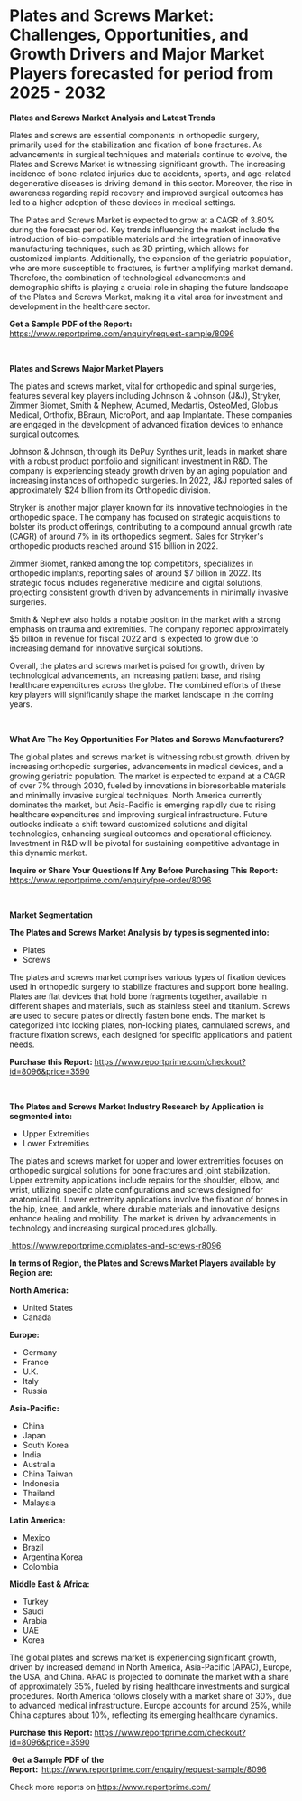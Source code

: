 <p><h1>Plates and Screws Market: Challenges, Opportunities, and Growth Drivers and Major Market Players forecasted for period from 2025 - 2032</h1></p><p><strong>Plates and Screws Market Analysis and Latest Trends</strong></p>
<p><p>Plates and screws are essential components in orthopedic surgery, primarily used for the stabilization and fixation of bone fractures. As advancements in surgical techniques and materials continue to evolve, the Plates and Screws Market is witnessing significant growth. The increasing incidence of bone-related injuries due to accidents, sports, and age-related degenerative diseases is driving demand in this sector. Moreover, the rise in awareness regarding rapid recovery and improved surgical outcomes has led to a higher adoption of these devices in medical settings.</p><p>The Plates and Screws Market is expected to grow at a CAGR of 3.80% during the forecast period. Key trends influencing the market include the introduction of bio-compatible materials and the integration of innovative manufacturing techniques, such as 3D printing, which allows for customized implants. Additionally, the expansion of the geriatric population, who are more susceptible to fractures, is further amplifying market demand. Therefore, the combination of technological advancements and demographic shifts is playing a crucial role in shaping the future landscape of the Plates and Screws Market, making it a vital area for investment and development in the healthcare sector.</p></p>
<p><strong>Get a Sample PDF of the Report:&nbsp;</strong> <a href="https://www.reportprime.com/enquiry/request-sample/8096?utm_campaign=2183&utm_medium=2&utm_source=Github&utm_content=ia&utm_term=19032025&utm_id=plates-and-screws">https://www.reportprime.com/enquiry/request-sample/8096</a></p>
<p>&nbsp;</p>
<p><strong>Plates and Screws Major Market Players</strong></p>
<p><p>The plates and screws market, vital for orthopedic and spinal surgeries, features several key players including Johnson & Johnson (J&J), Stryker, Zimmer Biomet, Smith & Nephew, Acumed, Medartis, OsteoMed, Globus Medical, Orthofix, BBraun, MicroPort, and aap Implantate. These companies are engaged in the development of advanced fixation devices to enhance surgical outcomes.</p><p>Johnson & Johnson, through its DePuy Synthes unit, leads in market share with a robust product portfolio and significant investment in R&D. The company is experiencing steady growth driven by an aging population and increasing instances of orthopedic surgeries. In 2022, J&J reported sales of approximately $24 billion from its Orthopedic division.</p><p>Stryker is another major player known for its innovative technologies in the orthopedic space. The company has focused on strategic acquisitions to bolster its product offerings, contributing to a compound annual growth rate (CAGR) of around 7% in its orthopedics segment. Sales for Stryker's orthopedic products reached around $15 billion in 2022.</p><p>Zimmer Biomet, ranked among the top competitors, specializes in orthopedic implants, reporting sales of around $7 billion in 2022. Its strategic focus includes regenerative medicine and digital solutions, projecting consistent growth driven by advancements in minimally invasive surgeries.</p><p>Smith & Nephew also holds a notable position in the market with a strong emphasis on trauma and extremities. The company reported approximately $5 billion in revenue for fiscal 2022 and is expected to grow due to increasing demand for innovative surgical solutions.</p><p>Overall, the plates and screws market is poised for growth, driven by technological advancements, an increasing patient base, and rising healthcare expenditures across the globe. The combined efforts of these key players will significantly shape the market landscape in the coming years.</p></p>
<p>&nbsp;</p>
<p><strong>What Are The Key Opportunities For Plates and Screws Manufacturers?</strong></p>
<p><p>The global plates and screws market is witnessing robust growth, driven by increasing orthopedic surgeries, advancements in medical devices, and a growing geriatric population. The market is expected to expand at a CAGR of over 7% through 2030, fueled by innovations in bioresorbable materials and minimally invasive surgical techniques. North America currently dominates the market, but Asia-Pacific is emerging rapidly due to rising healthcare expenditures and improving surgical infrastructure. Future outlooks indicate a shift toward customized solutions and digital technologies, enhancing surgical outcomes and operational efficiency. Investment in R&D will be pivotal for sustaining competitive advantage in this dynamic market.</p></p>
<p><strong>Inquire or Share Your Questions If Any Before Purchasing This Report:</strong> <a href="https://www.reportprime.com/enquiry/pre-order/8096?utm_campaign=2183&utm_medium=2&utm_source=Github&utm_content=ia&utm_term=19032025&utm_id=plates-and-screws">https://www.reportprime.com/enquiry/pre-order/8096</a></p>
<p>&nbsp;</p>
<p><strong>Market Segmentation</strong></p>
<p><strong>The Plates and Screws Market Analysis by types is segmented into:</strong></p>
<p><ul><li>Plates</li><li>Screws</li></ul></p>
<p><p>The plates and screws market comprises various types of fixation devices used in orthopedic surgery to stabilize fractures and support bone healing. Plates are flat devices that hold bone fragments together, available in different shapes and materials, such as stainless steel and titanium. Screws are used to secure plates or directly fasten bone ends. The market is categorized into locking plates, non-locking plates, cannulated screws, and fracture fixation screws, each designed for specific applications and patient needs.</p></p>
<p><strong>Purchase this Report:&nbsp;</strong><a href="https://www.reportprime.com/checkout?id=8096&price=3590&utm_campaign=2183&utm_medium=2&utm_source=Github&utm_content=ia&utm_term=19032025&utm_id=plates-and-screws">https://www.reportprime.com/checkout?id=8096&price=3590</a></p>
<p>&nbsp;</p>
<p><strong>The Plates and Screws Market Industry Research by Application is segmented into:</strong></p>
<p><ul><li>Upper Extremities</li><li>Lower Extremities</li></ul></p>
<p><p>The plates and screws market for upper and lower extremities focuses on orthopedic surgical solutions for bone fractures and joint stabilization. Upper extremity applications include repairs for the shoulder, elbow, and wrist, utilizing specific plate configurations and screws designed for anatomical fit. Lower extremity applications involve the fixation of bones in the hip, knee, and ankle, where durable materials and innovative designs enhance healing and mobility. The market is driven by advancements in technology and increasing surgical procedures globally.</p></p>
<p><a href="https://www.reportprime.com/plates-and-screws-r8096?utm_campaign=2183&utm_medium=2&utm_source=Github&utm_content=ia&utm_term=19032025&utm_id=plates-and-screws">&nbsp;https://www.reportprime.com/plates-and-screws-r8096</a></p>
<p><strong>In terms of Region, the Plates and Screws Market Players available by Region are:</strong></p>
<p>
    <p> <strong> North America: </strong>
        <ul>
            <li>United States</li>
            <li>Canada</li>
        </ul>
        </p> 
    <p> <strong> Europe: </strong>
        <ul>
            <li>Germany</li>
            <li>France</li>
            <li>U.K.</li>
            <li>Italy</li>
            <li>Russia</li>
        </ul>
        </p> 
    <p> <strong> Asia-Pacific: </strong>
        <ul>
            <li>China</li>
            <li>Japan</li>
            <li>South Korea</li>
            <li>India</li>
            <li>Australia</li>
            <li>China Taiwan</li>
            <li>Indonesia</li>
            <li>Thailand</li>
            <li>Malaysia</li>
        </ul>
        </p> 
    <p> <strong> Latin America: </strong>
        <ul>
            <li>Mexico</li>
            <li>Brazil</li>
            <li>Argentina Korea</li>
            <li>Colombia</li>
        </ul>
        </p> 
    <p> <strong> Middle East & Africa: </strong>
        <ul>
            <li>Turkey</li>
            <li>Saudi</li>
            <li>Arabia</li>
            <li>UAE</li>
            <li>Korea</li>
        </ul>
    </p>
    </p>
<p><p>The global plates and screws market is experiencing significant growth, driven by increased demand in North America, Asia-Pacific (APAC), Europe, the USA, and China. APAC is projected to dominate the market with a share of approximately 35%, fueled by rising healthcare investments and surgical procedures. North America follows closely with a market share of 30%, due to advanced medical infrastructure. Europe accounts for around 25%, while China captures about 10%, reflecting its emerging healthcare dynamics.</p></p>
<p><strong>Purchase this Report: </strong><a href="https://www.reportprime.com/checkout?id=8096&price=3590&utm_campaign=2183&utm_medium=2&utm_source=Github&utm_content=ia&utm_term=19032025&utm_id=plates-and-screws">https://www.reportprime.com/checkout?id=8096&price=3590</a></p>
<p>&nbsp;<strong>Get a Sample PDF of the Report:&nbsp;&nbsp;</strong><a href="https://www.reportprime.com/enquiry/request-sample/8096?utm_campaign=2183&utm_medium=2&utm_source=Github&utm_content=ia&utm_term=19032025&utm_id=plates-and-screws">https://www.reportprime.com/enquiry/request-sample/8096</a></p>
<p><strong></strong></p>
<p>Check more reports on <a href="https://www.reportprime.com/?utm_campaign=2183&utm_medium=2&utm_source=Github&utm_content=ia&utm_term=19032025&utm_id=plates-and-screws">https://www.reportprime.com/</a></p>